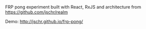 FRP pong experiment built with React, RxJS and architecture from https://github.com/jschr/realm

Demo: http://jschr.github.io/frp-pong/
